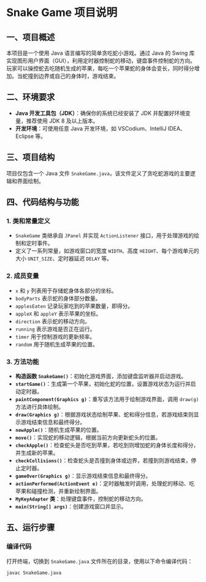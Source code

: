 # Snake Game 项目说明

## 一、项目概述
本项目是一个使用 Java 语言编写的简单贪吃蛇小游戏。通过 Java 的 Swing 库实现图形用户界面（GUI），利用定时器控制蛇的移动，键盘事件控制蛇的方向。玩家可以操控蛇去吃随机生成的苹果，每吃一个苹果蛇的身体会变长，同时得分增加。当蛇撞到边界或自己的身体时，游戏结束。

## 二、环境要求
- **Java 开发工具包（JDK）**：确保你的系统已经安装了 JDK 并配置好环境变量，推荐使用 JDK 8 及以上版本。
- **开发环境**：可使用任意 Java 开发环境，如 VSCodium、IntelliJ IDEA、Eclipse 等。

## 三、项目结构
项目仅包含一个 Java 文件 `SnakeGame.java`，该文件定义了贪吃蛇游戏的主要逻辑和界面绘制。

## 四、代码结构与功能

### 1. 类和常量定义
- `SnakeGame` 类继承自 `JPanel` 并实现 `ActionListener` 接口，用于处理游戏的绘制和定时事件。
- 定义了一系列常量，如游戏窗口的宽度 `WIDTH`、高度 `HEIGHT`、每个游戏单元的大小 `UNIT_SIZE`、定时器延迟 `DELAY` 等。

### 2. 成员变量
- `x` 和 `y` 列表用于存储蛇身体各部分的坐标。
- `bodyParts` 表示蛇的身体部分数量。
- `applesEaten` 记录玩家吃到的苹果数量，即得分。
- `appleX` 和 `appleY` 表示苹果的坐标。
- `direction` 表示蛇的移动方向。
- `running` 表示游戏是否正在运行。
- `timer` 用于控制游戏的更新频率。
- `random` 用于随机生成苹果的位置。

### 3. 方法功能
- **构造函数 `SnakeGame()`**：初始化游戏界面，添加键盘监听器并启动游戏。
- **`startGame()`**：生成第一个苹果，初始化蛇的位置，设置游戏状态为运行并启动定时器。
- **`paintComponent(Graphics g)`**：重写该方法用于绘制游戏界面，调用 `draw(g)` 方法进行具体绘制。
- **`draw(Graphics g)`**：根据游戏状态绘制苹果、蛇和得分信息，若游戏结束则显示游戏结束信息和最终得分。
- **`newApple()`**：随机生成苹果的位置。
- **`move()`**：实现蛇的移动逻辑，根据当前方向更新蛇头的位置。
- **`checkApple()`**：检查蛇头是否吃到苹果，若吃到则增加蛇的身体长度和得分，并生成新的苹果。
- **`checkCollisions()`**：检查蛇头是否撞到身体或边界，若撞到则游戏结束，停止定时器。
- **`gameOver(Graphics g)`**：显示游戏结束信息和最终得分。
- **`actionPerformed(ActionEvent e)`**：定时器触发时调用，处理蛇的移动、吃苹果和碰撞检测，并重新绘制界面。
- **`MyKeyAdapter` 类**：处理键盘事件，控制蛇的移动方向。
- **`main(String[] args)`**：创建游戏窗口并显示。

## 五、运行步骤

### 编译代码
打开终端，切换到 `SnakeGame.java` 文件所在的目录，使用以下命令编译代码：
```bash
javac SnakeGame.java
